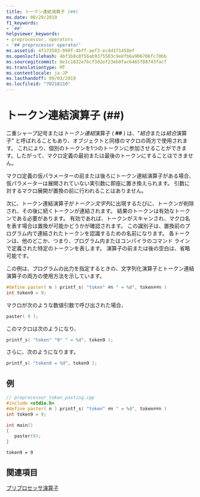 ```yaml
---
title: トークン連結演算子 (##)
ms.date: 08/29/2019
f1_keywords:
- '##'
helpviewer_keywords:
- preprocessor, operators
- '## preprocessor operator'
ms.assetid: 4f173503-990f-4bff-aef3-ec4d1f1458ef
ms.openlocfilehash: 4bf1b8c8f56ab9375503c9e8fb6a906706fc70bb
ms.sourcegitcommit: 6e1c1822e7bcf3d2ef23eb8fac6465f88743facf
ms.translationtype: MT
ms.contentlocale: ja-JP
ms.lasthandoff: 09/03/2019
ms.locfileid: "70218110"
---
```

# <a name="token-pasting-operator-"></a>トークン連結演算子 (##)

二重シャープ記号または*トークン連結*演算子 ( **##** ) は、"*結合*または*結合*演算子" と呼ばれることもあり、オブジェクトと同様のマクロの両方で使用されます。 これにより、個別のトークンを1つのトークンに参加させることができます。したがって、マクロ定義の最初または最後のトークンにすることはできません。

マクロ定義の仮パラメーターの前または後ろにトークン連結演算子がある場合、仮パラメーターは展開されていない実引数に即座に置き換えられます。 引数に対するマクロ展開が置換の前に行われることはありません。

次に、トークン連結演算子が*トークン文字列*に出現するたびに、トークンが削除され、その後に続くトークンが連結されます。 結果のトークンは有効なトークンである必要があります。 有効であれば、トークンがスキャンされ、マクロ名を表す場合は置換が可能かどうかが確認されます。 この識別子は、置換前のプログラム内で連結されたトークンを認識するための名前になります。 各トークンは、他のどこか、つまり、プログラム内またはコンパイラのコマンド ラインで定義された特定のトークンを表します。 演算子の前または後の空白は、省略可能です。

この例は、プログラムの出力を指定するときの、文字列化演算子とトークン連結演算子の両方の使用方法を示しています。

```cpp
#define paster( n ) printf_s( "token" #n " = %d", token##n )
int token9 = 9;
```

マクロが次のような数値引数で呼び出された場合、

```cpp
paster( 9 );
```

このマクロは次のようになり、

```cpp
printf_s( "token" "9" " = %d", token9 );
```

さらに、次のようになります。

```cpp
printf_s( "token9 = %d", token9 );
```

## <a name="example"></a>例

```cpp
// preprocessor_token_pasting.cpp
#include <stdio.h>
#define paster( n ) printf_s( "token" #n " = %d", token##n )
int token9 = 9;

int main()
{
   paster(9);
}
```

```Output
token9 = 9
```

## <a name="see-also"></a>関連項目

[プリプロセッサ演算子](../preprocessor/preprocessor-operators.md)
